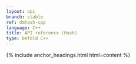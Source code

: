 ```yaml
---
layout: api
branch: stable
ref: dmhash-cpp
language: C++
title: API reference (Hash)
type: Defold C++
---
```

{% include anchor_headings.html html=content %}